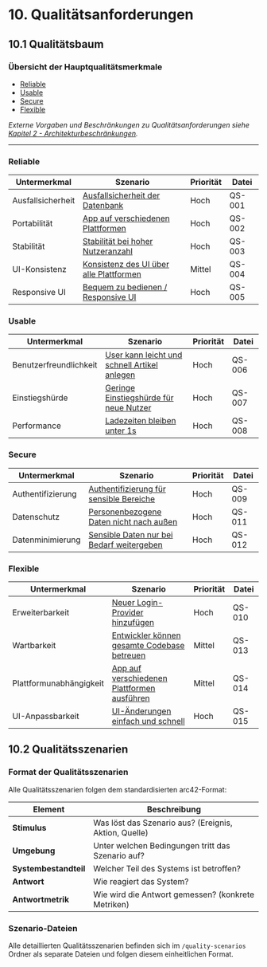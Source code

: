 # 10. Qualitätsanforderungen

## 10.1 Qualitätsbaum

### Übersicht der Hauptqualitätsmerkmale

- [Reliable](#reliable)
- [Usable](#usable)
- [Secure](#secure)
- [Flexible](#flexible)

*Externe Vorgaben und Beschränkungen zu Qualitätsanforderungen siehe [Kapitel 2 - Architekturbeschränkungen](02_architecture_constraints.md).*

---

### Reliable

| Untermerkmal         | Szenario                                                                                 | Priorität | Datei  |
|----------------------|------------------------------------------------------------------------------------------|-----------|--------|
| Ausfallsicherheit    | [Ausfallsicherheit der Datenbank](quality-scenarios/QS-001-datenbank-ausfallsicherheit.md) | Hoch      | QS-001 |
| Portabilität         | [App auf verschiedenen Plattformen](quality-scenarios/QS-002-plattform-portabilitaet.md)    | Hoch      | QS-002 |
| Stabilität           | [Stabilität bei hoher Nutzeranzahl](quality-scenarios/QS-003-hohe-nutzerzahl-stabilitaet.md) | Hoch      | QS-003 |
| UI-Konsistenz        | [Konsistenz des UI über alle Plattformen](quality-scenarios/QS-004-ui-konsistenz-plattformen.md) | Mittel    | QS-004 |
| Responsive UI        | [Bequem zu bedienen / Responsive UI](quality-scenarios/QS-005-responsive-ui.md)          | Hoch      | QS-005 |

### Usable

| Untermerkmal         | Szenario                                                                                 | Priorität | Datei  |
|----------------------|------------------------------------------------------------------------------------------|-----------|--------|
| Benutzerfreundlichkeit | [User kann leicht und schnell Artikel anlegen](quality-scenarios/QS-006-artikel-anlegen-einfach.md) | Hoch      | QS-006 |
| Einstiegshürde       | [Geringe Einstiegshürde für neue Nutzer](quality-scenarios/QS-007-geringe-einstiegshuerde.md) | Hoch      | QS-007 |
| Performance          | [Ladezeiten bleiben unter 1s](quality-scenarios/QS-008-ladezeiten-unter-1s.md)          | Hoch      | QS-008 |

### Secure

| Untermerkmal         | Szenario                                                                                 | Priorität | Datei  |
|----------------------|------------------------------------------------------------------------------------------|-----------|--------|
| Authentifizierung    | [Authentifizierung für sensible Bereiche](quality-scenarios/QS-009-authentifizierung-sensible-bereiche.md) | Hoch      | QS-009 |
| Datenschutz          | [Personenbezogene Daten nicht nach außen](quality-scenarios/QS-011-datenschutz-keine-weitergabe.md) | Hoch      | QS-011 |
| Datenminimierung     | [Sensible Daten nur bei Bedarf weitergeben](quality-scenarios/QS-012-sensible-daten-bedarfsgerecht.md) | Hoch      | QS-012 |

### Flexible

| Untermerkmal         | Szenario                                                                                 | Priorität | Datei  |
|----------------------|------------------------------------------------------------------------------------------|-----------|--------|
| Erweiterbarkeit      | [Neuer Login-Provider hinzufügen](quality-scenarios/QS-010-login-provider-erweiterung.md) | Hoch      | QS-010 |
| Wartbarkeit          | [Entwickler können gesamte Codebase betreuen](quality-scenarios/QS-013-entwickler-codebase-betreuung.md) | Mittel    | QS-013 |
| Plattformunabhängigkeit | [App auf verschiedenen Plattformen ausführen](quality-scenarios/QS-014-plattformuebergreifende-ausfuehrung.md) | Mittel    | QS-014 |
| UI-Anpassbarkeit     | [UI-Änderungen einfach und schnell](quality-scenarios/QS-015-ui-aenderungen-schnell.md) | Hoch      | QS-015 |

## 10.2 Qualitätsszenarien

### Format der Qualitätsszenarien

Alle Qualitätsszenarien folgen dem standardisierten arc42-Format:

| Element               | Beschreibung                                          |
|-----------------------|-------------------------------------------------------|
| **Stimulus**          | Was löst das Szenario aus? (Ereignis, Aktion, Quelle) |
| **Umgebung**          | Unter welchen Bedingungen tritt das Szenario auf?     |
| **Systembestandteil** | Welcher Teil des Systems ist betroffen?               |
| **Antwort**           | Wie reagiert das System?                              |
| **Antwortmetrik**     | Wie wird die Antwort gemessen? (konkrete Metriken)    |

### Szenario-Dateien

Alle detaillierten Qualitätsszenarien befinden sich im `/quality-scenarios` Ordner als separate Dateien und folgen diesem einheitlichen Format.
